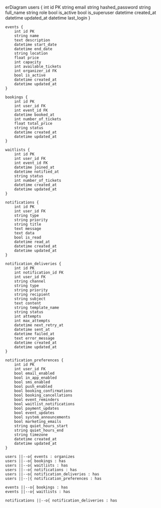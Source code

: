 erDiagram
    users {
        int id PK
        string email
        string hashed_password
        string full_name
        string role
        bool is_active
        bool is_superuser
        datetime created_at
        datetime updated_at
        datetime last_login
    }

    events {
        int id PK
        string name
        text description
        datetime start_date
        datetime end_date
        string location
        float price
        int capacity
        int available_tickets
        int organizer_id FK
        bool is_active
        datetime created_at
        datetime updated_at
    }

    bookings {
        int id PK
        int user_id FK
        int event_id FK
        datetime booked_at
        int number_of_tickets
        float total_price
        string status
        datetime created_at
        datetime updated_at
    }

    waitlists {
        int id PK
        int user_id FK
        int event_id FK
        datetime joined_at
        datetime notified_at
        string status
        int number_of_tickets
        datetime created_at
        datetime updated_at
    }

    notifications {
        int id PK
        int user_id FK
        string type
        string priority
        string title
        text message
        text data
        bool is_read
        datetime read_at
        datetime created_at
        datetime updated_at
    }

    notification_deliveries {
        int id PK
        int notification_id FK
        int user_id FK
        string channel
        string type
        string priority
        string recipient
        string subject
        text content
        string template_name
        string status
        int attempts
        int max_attempts
        datetime next_retry_at
        datetime sent_at
        datetime failed_at
        text error_message
        datetime created_at
        datetime updated_at
    }

    notification_preferences {
        int id PK
        int user_id FK
        bool email_enabled
        bool in_app_enabled
        bool sms_enabled
        bool push_enabled
        bool booking_confirmations
        bool booking_cancellations
        bool event_reminders
        bool waitlist_notifications
        bool payment_updates
        bool event_updates
        bool system_announcements
        bool marketing_emails
        string quiet_hours_start
        string quiet_hours_end
        string timezone
        datetime created_at
        datetime updated_at
    }

    users ||--o{ events : organizes
    users ||--o{ bookings : has
    users ||--o{ waitlists : has
    users ||--o{ notifications : has
    users ||--o{ notification_deliveries : has
    users ||--|{ notification_preferences : has

    events ||--o{ bookings : has
    events ||--o{ waitlists : has

    notifications ||--o{ notification_deliveries : has
